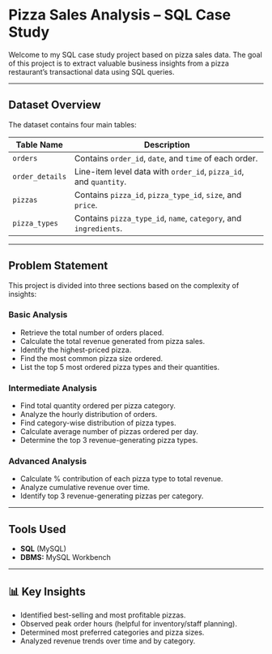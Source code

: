 # Pizza Sales Analysis – SQL Case Study

Welcome to my SQL case study project based on pizza sales data. The goal of this project is to extract valuable business insights from a pizza restaurant’s transactional data using SQL queries.

---

## Dataset Overview

The dataset contains four main tables:

| Table Name      | Description                                                              |
|-----------------|--------------------------------------------------------------------------|
| `orders`        | Contains `order_id`, `date`, and `time` of each order.                   |
| `order_details` | Line-item level data with `order_id`, `pizza_id`, and `quantity`.        |
| `pizzas`        | Contains `pizza_id`, `pizza_type_id`, `size`, and `price`.               |
| `pizza_types`   | Contains `pizza_type_id`, `name`, `category`, and `ingredients`.         |

---

## Problem Statement

This project is divided into three sections based on the complexity of insights:

### Basic Analysis

- Retrieve the total number of orders placed.
- Calculate the total revenue generated from pizza sales.
- Identify the highest-priced pizza.
- Find the most common pizza size ordered.
- List the top 5 most ordered pizza types and their quantities.

### Intermediate Analysis

- Find total quantity ordered per pizza category.
- Analyze the hourly distribution of orders.
- Find category-wise distribution of pizza types.
- Calculate average number of pizzas ordered per day.
- Determine the top 3 revenue-generating pizza types.

### Advanced Analysis

- Calculate % contribution of each pizza type to total revenue.
- Analyze cumulative revenue over time.
- Identify top 3 revenue-generating pizzas per category.

---

## Tools Used

- **SQL** (MySQL)
- **DBMS:** MySQL Workbench

---

## 📊 Key Insights

- Identified best-selling and most profitable pizzas.
- Observed peak order hours (helpful for inventory/staff planning).
- Determined most preferred categories and pizza sizes.
- Analyzed revenue trends over time and by category.
